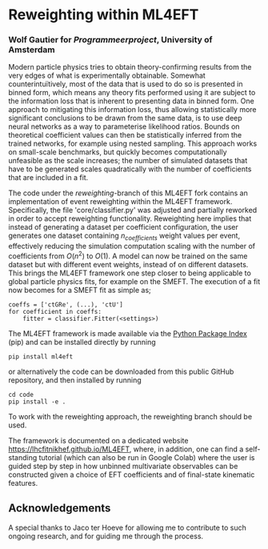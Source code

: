 # Reweighting within ML4EFT
### Wolf Gautier for *Programmeerproject*, University of Amsterdam
Modern particle physics tries to obtain theory-confirming results from the very edges of what is experimentally obtainable. Somewhat counterintuïtively, most of the data that is used to do so is presented in binned form, which means any theory fits performed using it are subject to the information loss that is inherent to presenting data in binned form. One approach to mitigating this information loss, thus allowing statistically more significant conclusions to be drawn from the same data, is to use deep neural networks as a way to parameterise likelihood ratios. Bounds on theoretical coefficient values can then be statistically inferred from the trained networks, for example using nested sampling. This approach works on small-scale benchmarks, but quickly becomes computationally unfeasible as the scale increases; the number of simulated datasets that have to be generated scales quadratically with the number of coefficients that are included in a fit. 

The code under the *reweighting*-branch of this ML4EFT fork contains an implementation of event reweighting within the ML4EFT framework. Specifically, the file 'core/classifier.py' was adjusted and partially reworked in order to accept reweighting functionality. Reweighting here implies that instead of generating a dataset per coefficient configuration, the user generates one dataset containing $n_{coefficients}$ weight values per event, effectively reducing the simulation computation scaling with the number of coefficients from $O(n^2)$ to $O(1)$. A model can now be trained on the same dataset but with different event weights, instead of on different datasets. This brings the ML4EFT framework one step closer to being applicable to global particle physics fits, for example on the SMEFT. The execution of a fit now becomes for a SMEFT fit as simple as;


```
coeffs = ['ctGRe', (...), 'ctU']
for coefficient in coeffs:
	fitter = classifier.Fitter(<settings>)
```

The ML4EFT framework is made available via the [Python Package Index](https://pypi.org/project/ml4eft/) (pip) and can be installed directly 
by running

```shell
pip install ml4eft
```

or alternatively the code can be downloaded from this public GitHub repository, and then installed by running

```shell
cd code
pip install -e .
```  
To work with the reweighting approach, the reweighting branch should be used.

The framework is documented on a dedicated website https://lhcfitnikhef.github.io/ML4EFT, where, in addition, one can find a self-standing tutorial (which can also be run in Google Colab) where the user is guided step by step in how unbinned multivariate observables can be constructed given a choice of EFT coefficients and of final-state kinematic features.

## Acknowledgements
A special thanks to Jaco ter Hoeve for allowing me to contribute to such ongoing research, and for guiding me through the process.